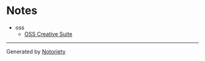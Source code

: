 # Notes

* oss
  * [OSS Creative Suite](notes/oss-creative-suite.md)

---

Generated by [Notoriety](https://github.com/aoswalt/notoriety)

